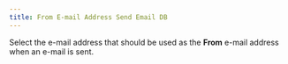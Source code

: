 ```yaml
---
title: From E-mail Address Send Email DB
---
```



Select the e-mail address that should be used as the **From**  e-mail address when an e-mail is sent.
